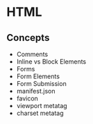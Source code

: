 # HTML

## Concepts

- Comments
- Inline vs Block Elements
- Forms
- Form Elements
- Form Submission
- manifest.json
- favicon
- viewport metatag
- charset metatag